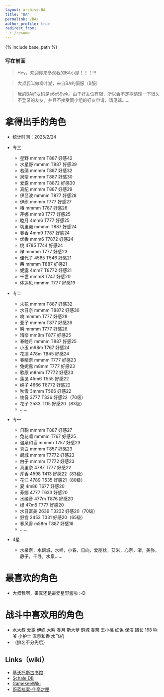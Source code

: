 ```yaml
---
layout: archive-BA
title: "BA"
permalink: /BA/
author_profile: true
redirect_from:
  - /resume
---
```


{% include base_path %}

<script>
    var sWord = prompt("请输入密码哦", "");
    var password = "1234567";
    var isCancle = false;
    while(sWord != password){
        if(sWord == null){
            isCancel = ture;
            break;
        }
        else{
            sWord = prompt("请输入密码哦", "");
        }
    }
    if(!isCancel){
        alert("欢迎光临！");
    }
    else{
        location.replace("about:blank");
        window.close();
    }
</script>

### 写在前面
> Hey，欢迎你来参观我的BA小屋！！！!!!

> 大叔我叫做柳叶湖，来自BA的国服（B服）

> 我的BA好友码是e6x59wk。由于好友位有限，所以会不定期清理一下很久不登录的友友，并且不接受同小组的好友申请，请见谅……

拿得出手的角色
======
* 统计时间：2025/2/24

* 专三
  * 星野 mmmm T887 好感42
  * 水星野 mmmm T887 好感39
  * 若藻 mmmm T887 好感32
  * 泉奈 mmmm T887 好感30
  * 爱露 mmmm T8872 好感30
  * 真纪 mmmm T887 好感29
  * 伊吕波 mmmm T877 好感28
  * 伊织 mmmm T777 好感27
  * 椿 mmmm T787 好感26
  * 芹娜 mmm8 T777 好感25
  * 睦月 4mm6 T777 好感25
  * 切里诺 mmmm T887 好感24
  * 春香 4mm9 T787 好感24
  * 优香 mmm6 T7872 好感24
  * 桃 4785 T744 好感24
  * 梓 mmmm T777 好感23
  * 佳代子 4585 T546 好感21
  * 茜 mmmm T887 好感21
  * 妮露 4mm7 T8772 好感21
  * 千世 mmm8 T747 好感20
  * 体莲见 mmmm T777 好感19

* 专二
  * 未花 mmmm T887 好感32
  * 水日奈 mmmm T8872 好感30
  * 响 mmmm T777 好感28
  * 亚子 mmmm T877 好感26
  * 瞬 mmmm T777 好感26
  * 晴奈 mm8m T877 好感25
  * 春睦月 mmmm T887 好感25
  * 小玉 m98m T767 好感24
  * 花凛 478m T845 好感24
  * 春晴奈 mmmm T777 好感23
  * 兔妮露 m8mm T777 好感23
  * 歌原 m8mm T7772 好感23
  * 莲见 45m6 T555 好感22
  * 纯子 4666 T8772 好感22
  * 吹雪 3mmm T566 好感22
  * 绫音 3777 T336 好感22（70级）
  * 花子 2533 T115 好感20（83级）
  * ……

* 专一
  * 日鞠 mmmm T887 好感27
  * 兔花凛 mmmm T767 好感25
  * 温泉和香 mmmm T757 好感23
  * 真白 mmmm T857 好感23
  * 鹤城 mmmm T7772 好感23
  * 白子 mmmm T7772 好感23
  * 真里奈 4787 T777 好感22
  * 芹香 4598 T413 好感22（83级）
  * 花江 4789 T535 好感21（80级）
  * 夏 4m86 T677 好感20
  * 菲娜 4777 T633 好感20
  * 水绫音 477m T876 好感20
  * 绿 47m5 T777 好感20
  * 水日富美 2639 T3232 好感20（70级）
  * 野宫 2453 T331 好感20（65级）
  * 春风香 m58m T887 好感18
  * ……

* 4星
  * 水泉奈，水鹤城，水梓，小春，日向，爱丽丝，艾米，心奈，渚，美弥，静子，千寻，水泉……
  
最喜欢的角色
======
* 大叔我啊，果真还是最爱星野酱啦 :-D

战斗中喜欢用的角色
======
* 水大叔  爱露  伊织  大瞬  春月  斯大萝  鹤城  春奈  王小桃  红兔  保洁  团长  168  响爷  小护士  温泉和香  水飞机
* （排名不分先后）

## Links（wiki）
 * <a href="https://kivo.wiki/" target="_blank">基沃托斯古书馆</a>
 * <a href="https://schaledb.com/home" target="_blank">Schale DB</a>
 * <a href="https://www.gamekee.com/ba/" target="_blank">GamekeeWiki</a>
 * <a href="https://arona.icu/" target="_blank">蔚蓝档案-什亭之匣</a>
